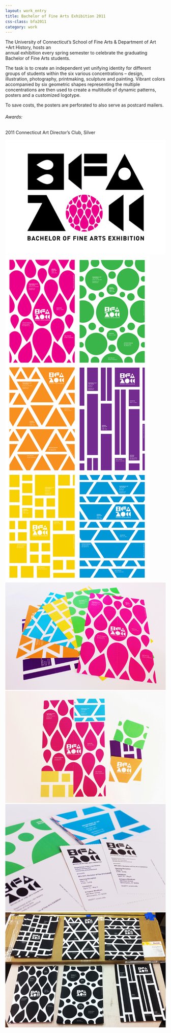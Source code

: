 ```yaml
---
layout: work_entry
title: Bachelor of Fine Arts Exhibition 2011
css-class: bfa2011
category: work
---
```


The University of Connecticut’s School of Fine Arts & Department of Art +Art History, hosts an <br/> annual exhibition every spring semester to celebrate the graduating Bachelor of Fine Arts students. 

The task is to create an independent yet unifying identity for different groups of students within the six various concentrations – design, illustration, photography, printmaking, sculpture and painting. Vibrant colors accompanied by six geometric shapes representing the multiple concentrations are then used to create a multitude of dynamic patterns, posters and a customized logotype.

To save costs, the posters are perforated to also serve as postcard mailers.

###### Awards: ######
2011 Connecticut Art Director’s Club, Silver

![placeholder](/static/images/work/bfa/bachelor-of-fine-arts-1.gif "")
![placeholder](/static/images/work/bfa/bachelor-of-fine-arts-2.jpg "")
![placeholder](/static/images/work/bfa/bachelor-of-fine-arts-3.jpg "")
![placeholder](/static/images/work/bfa/bachelor-of-fine-arts-4.jpg "")
![placeholder](/static/images/work/bfa/bachelor-of-fine-arts-5.jpg "")
![placeholder](/static/images/work/bfa/bachelor-of-fine-arts-6.JPG "")
